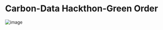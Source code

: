 # Carbon-Data Hackthon-Green Order

![image](https://github.com/ChatwinChu/Carbon-Data-Hackthon-Green-Order/assets/67177641/bbffd278-c4d7-4546-8a9c-ed0e020ed12b)

